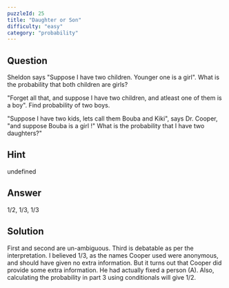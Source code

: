 ```yaml
---
puzzleId: 25
title: "Daughter or Son"
difficulty: "easy"
category: "probability"
---
```


## Question
Sheldon says "Suppose I have two children. Younger one is a girl". What is the probability that both children are girls?

"Forget all that, and suppose I have two children, and atleast one of them is a boy". Find probability of two boys.

"Suppose I have two kids, lets call them Bouba and Kiki", says Dr. Cooper, "and suppose Bouba is a girl !" What is the probability that I have two daughters?"

## Hint
undefined

## Answer
1/2, 1/3, 1/3

## Solution
First and second are un-ambiguous. Third is debatable as per the interpretation. I believed 1/3, as the names Cooper used were anonymous, and should have given no extra information. But it turns out that Cooper did provide some extra information. He had actually fixed a person (A). Also, calculating the probability in part 3 using conditionals will give 1/2.
